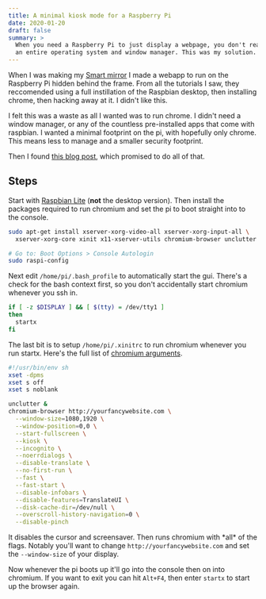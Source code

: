 ```yaml
---
title: A minimal kiosk mode for a Raspberry Pi
date: 2020-01-20
draft: false
summary: >
  When you need a Raspberry Pi to just display a webpage, you don't really need
  an entire operating system and window manager. This was my solution.
---
```


When I was making my [Smart mirror](https://twitter.com/Robbb_J/status/834487521442668545?s=20)
I made a webapp to run on the Raspberry Pi hidden behind the frame.
From all the tutorials I saw,
they reccomended using a full instillation of the Raspbian desktop,
then installing chrome, then hacking away at it.
I didn't like this.

I felt this was a waste as all I wanted was to run chrome.
I didn't need a window manager,
or any of the countless pre-installed apps that come with raspbian.
I wanted a minimal footprint on the pi, with hopefully only chrome.
This means less to manage and a smaller security footprint.

Then I found [this blog post](https://www.sylvaindurand.org/launch-chromium-in-kiosk-mode/),
which promised to do all of that.

## Steps

Start with [Raspbian Lite](https://www.raspberrypi.org/downloads/raspbian/)
(**not** the desktop version).
Then install the packages required to run chromium
and set the pi to boot straight into to the console.

```bash
sudo apt-get install xserver-xorg-video-all xserver-xorg-input-all \
  xserver-xorg-core xinit x11-xserver-utils chromium-browser unclutter

# Go to: Boot Options > Console Autologin
sudo raspi-config
```

Next edit `/home/pi/.bash_profile` to automatically start the gui.
There's a check for the bash context first,
so you don't accidentally start chromium whenever you ssh in.

```bash
if [ -z $DISPLAY ] && [ $(tty) = /dev/tty1 ]
then
  startx
fi
```

The last bit is to setup `/home/pi/.xinitrc` to run chromium whenever you run startx.
Here's the full list of [chromium arguments](https://peter.sh/experiments/chromium-command-line-switches/).

```bash
#!/usr/bin/env sh
xset -dpms
xset s off
xset s noblank

unclutter &
chromium-browser http://yourfancywebsite.com \
  --window-size=1080,1920 \
  --window-position=0,0 \
  --start-fullscreen \
  --kiosk \
  --incognito \
  --noerrdialogs \
  --disable-translate \
  --no-first-run \
  --fast \
  --fast-start \
  --disable-infobars \
  --disable-features=TranslateUI \
  --disk-cache-dir=/dev/null \
  --overscroll-history-navigation=0 \
  --disable-pinch
```

It disables the cursor and screensaver.
Then runs chromium with \*all\* of the flags.
Notably you'll want to change `http://yourfancywebsite.com` and set the `--window-size` of your display.

Now whenever the pi boots up it'll go into the console then on into chromium.
If you want to exit you can hit `Alt+F4`, then enter `startx` to start up the browser again.
